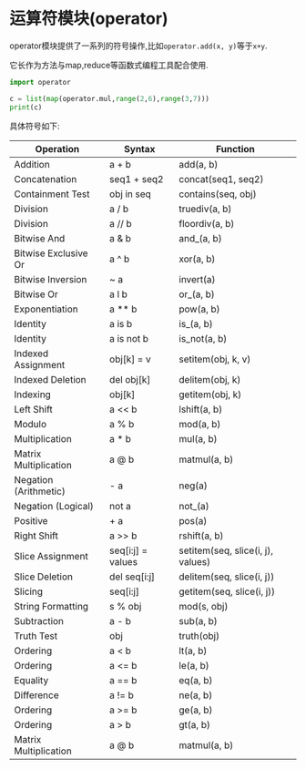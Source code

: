 
# 运算符模块(operator)

operator模块提供了一系列的符号操作,比如`operator.add(x, y)`等于`x+y`.

它长作为方法与map,reduce等函数式编程工具配合使用.


```python
import operator
```


```python
c = list(map(operator.mul,range(2,6),range(3,7)))
print(c)
```

具体符号如下:

Operation|	Syntax|	Function
---|---|---
Addition|	a + b	|add(a, b)
Concatenation|	seq1 + seq2	|concat(seq1, seq2)
Containment Test|	obj in seq	|contains(seq, obj)
Division|	a / b	|truediv(a, b)
Division|	a // b	|floordiv(a, b)
Bitwise And|	a & b	|and\_(a, b)
Bitwise Exclusive Or|	a ^ b	|xor(a, b)
Bitwise Inversion|	~ a	|invert(a)
Bitwise Or|	a l b	|or\_(a, b)
Exponentiation|	a \*\* b	|pow(a, b)
Identity|	a is b	|is\_(a, b)
Identity|	a is not b	|is\_not(a, b)
Indexed Assignment|	obj[k] = v	|setitem(obj, k, v)
Indexed Deletion|	del obj[k]	|delitem(obj, k)
Indexing|	obj[k]	|getitem(obj, k)
Left Shift|	a << b	|lshift(a, b)
Modulo|	a % b	|mod(a, b)
Multiplication|	a \* b	|mul(a, b)
Matrix Multiplication|	a @ b	|matmul(a, b)
Negation (Arithmetic)|	- a	|neg(a)
Negation (Logical)|	not a	|not\_(a)
Positive|	+ a	|pos(a)
Right Shift|	a >> b	|rshift(a, b)
Slice Assignment|	seq[i:j] = values	|setitem(seq, slice(i, j), values)
Slice Deletion|	del seq[i:j]	|delitem(seq, slice(i, j))
Slicing	|seq[i:j]|	getitem(seq, slice(i, j))
String Formatting|	s % obj	|mod(s, obj)
Subtraction|	a - b|	sub(a, b)
Truth Test|	obj	|truth(obj)
Ordering|	a < b	|lt(a, b)
Ordering|	a <= b	|le(a, b)
Equality|	a == b	|eq(a, b)
Difference|	a != b	|ne(a, b)
Ordering|	a >= b	|ge(a, b)
Ordering|	a > b	|gt(a, b)
Matrix Multiplication|a @ b|matmul(a, b)

